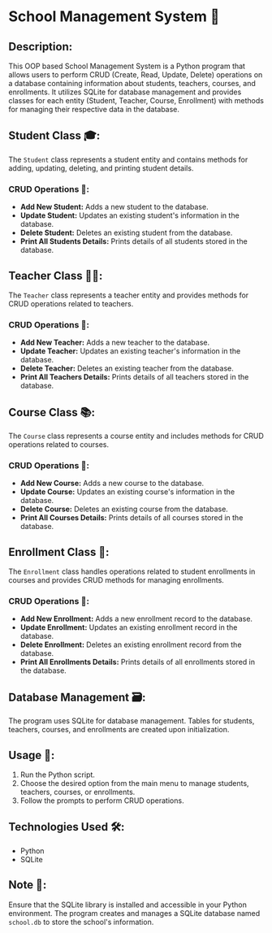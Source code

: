 # School Management System 🏫

## Description:
This OOP based School Management System is a Python program that allows users to perform CRUD (Create, Read, Update, Delete) operations on a database containing information about students, teachers, courses, and enrollments. It utilizes SQLite for database management and provides classes for each entity (Student, Teacher, Course, Enrollment) with methods for managing their respective data in the database.

## Student Class 🎓:
The `Student` class represents a student entity and contains methods for adding, updating, deleting, and printing student details.

### CRUD Operations 📝:
- **Add New Student:** Adds a new student to the database.
- **Update Student:** Updates an existing student's information in the database.
- **Delete Student:** Deletes an existing student from the database.
- **Print All Students Details:** Prints details of all students stored in the database.

## Teacher Class 👩‍🏫:
The `Teacher` class represents a teacher entity and provides methods for CRUD operations related to teachers.

### CRUD Operations 📝:
- **Add New Teacher:** Adds a new teacher to the database.
- **Update Teacher:** Updates an existing teacher's information in the database.
- **Delete Teacher:** Deletes an existing teacher from the database.
- **Print All Teachers Details:** Prints details of all teachers stored in the database.

## Course Class 📚:
The `Course` class represents a course entity and includes methods for CRUD operations related to courses.

### CRUD Operations 📝:
- **Add New Course:** Adds a new course to the database.
- **Update Course:** Updates an existing course's information in the database.
- **Delete Course:** Deletes an existing course from the database.
- **Print All Courses Details:** Prints details of all courses stored in the database.

## Enrollment Class 📝:
The `Enrollment` class handles operations related to student enrollments in courses and provides CRUD methods for managing enrollments.

### CRUD Operations 📝:
- **Add New Enrollment:** Adds a new enrollment record to the database.
- **Update Enrollment:** Updates an existing enrollment record in the database.
- **Delete Enrollment:** Deletes an existing enrollment record from the database.
- **Print All Enrollments Details:** Prints details of all enrollments stored in the database.

## Database Management 🗃️:
The program uses SQLite for database management. Tables for students, teachers, courses, and enrollments are created upon initialization.

## Usage 🚀:
1. Run the Python script.
2. Choose the desired option from the main menu to manage students, teachers, courses, or enrollments.
3. Follow the prompts to perform CRUD operations.

## Technologies Used 🛠️:
- Python
- SQLite

## Note 📌:
Ensure that the SQLite library is installed and accessible in your Python environment. The program creates and manages a SQLite database named `school.db` to store the school's information.
